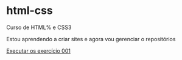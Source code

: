 # html-css
 Curso de HTML% e CSS3

 Estou aprendendo a criar sites e agora vou gerenciar o repositórios

<a href="https://gustavoliragou.github.io/html-css/exercicos/ex001/index.html"> Executar os exercício 001</a>